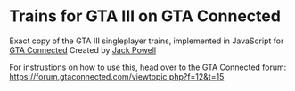# Trains for GTA III on GTA Connected

Exact copy of the GTA III singleplayer trains, implemented in JavaScript for [GTA Connected](https://gtaconnected.com)
Created by [Jack Powell](https://github.com/jack9267)

For instrustions on how to use this, head over to the GTA Connected forum:
https://forum.gtaconnected.com/viewtopic.php?f=12&t=15
